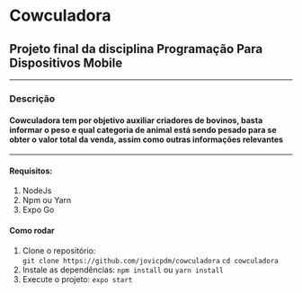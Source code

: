 # Cowculadora
## Projeto final da disciplina Programação Para Dispositivos Mobile
----------

### Descrição

#### Cowculadora tem por objetivo auxiliar criadores de bovinos, basta informar o peso e qual categoria de animal está sendo pesado para se obter o valor total da venda, assim como outras informações relevantes

----------

#### Requisitos:
1. NodeJs
2. Npm ou Yarn
3. Expo Go 

#### Como rodar

1. Clone o repositório:  
   `git clone https://github.com/jovicpdm/cowculadora`
   `cd cowculadora`
2. Instale as dependências:
   `npm install` ou `yarn install`
3. Execute o projeto:
   `expo start`

